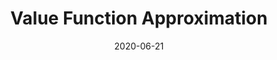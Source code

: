 ---
layout: post
title:  "Value Function Approximation"
ref: welcome
date:   2020-06-21
tags: reinforcement-learning-lectures
lang: en
---